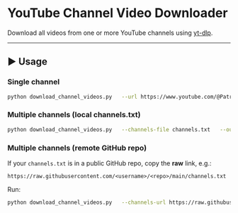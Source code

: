 # YouTube Channel Video Downloader

Download all videos from one or more YouTube channels using [yt-dlp](https://github.com/yt-dlp/yt-dlp).

---

## ▶️ Usage

### Single channel
```bash
python download_channel_videos.py   --url https://www.youtube.com/@PatrickOakleyEllis   --output "/Volumes/Micha 4TB/youtube downloads"   --archive "/Volumes/Micha 4TB/youtube downloads/.downloaded.txt"   --cookies-from-browser chrome
```

### Multiple channels (local channels.txt)
```bash
python download_channel_videos.py   --channels-file channels.txt   --output "/Volumes/Micha 4TB/youtube downloads"   --archive "/Volumes/Micha 4TB/youtube downloads/.downloaded.txt"   --cookies-from-browser chrome
```

### Multiple channels (remote GitHub repo)
If your `channels.txt` is in a public GitHub repo, copy the **raw** link, e.g.:

```
https://raw.githubusercontent.com/<username>/<repo>/main/channels.txt
```

Run:
```bash
python download_channel_videos.py   --channels-url https://raw.githubusercontent.com/<username>/<repo>/main/channels.txt   --output "/Volumes/Micha 4TB/youtube downloads"   --archive "/Volumes/Micha 4TB/youtube downloads/.downloaded.txt"   --cookies-from-browser chrome
```
